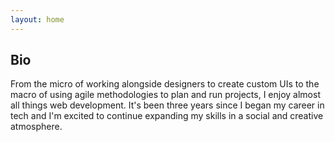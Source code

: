```yaml
---
layout: home
---
```

## Bio

From the micro of working alongside designers to create custom UIs to the macro of using agile methodologies to plan and run projects, I enjoy almost all things web development. It's been three years since I began my career in tech and I'm excited to continue expanding my skills in a social and creative atmosphere.
